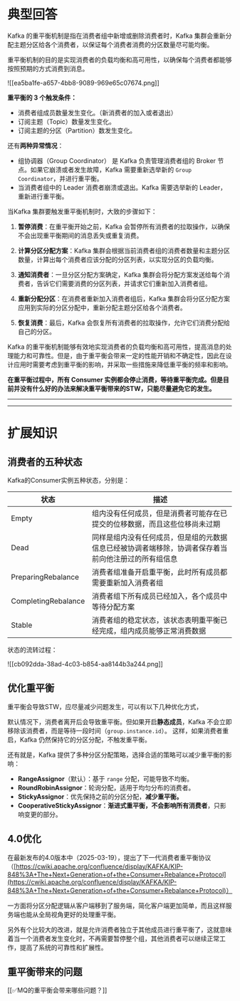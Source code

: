 # 典型回答


Kafka 的重平衡机制是指在消费者组中新增或删除消费者时，Kafka 集群会重新分配主题分区给各个消费者，以保证每个消费者消费的分区数量尽可能均衡。



重平衡机制的目的是实现消费者的负载均衡和高可用性，以确保每个消费者都能够按照预期的方式消费到消息。

![[ea5ba1fe-a657-4bb8-9089-969e65c07674.png]]



**重平衡的 3 个触发条件：**



+ 消费者组成员数量发生变化。（新消费者的加入或者退出）
+ 订阅主题（Topic）数量发生变化。
+ 订阅主题的分区（Partition）数发生变化。



还有**两种异常情况**：



+ 组协调器（Group Coordinator） 是 Kafka 负责管理消费者组的 Broker 节点。如果它崩溃或者发生故障，Kafka 需要重新选举新的 `Group Coordinator`，并进行重平衡。
+ 当消费者组中的 Leader 消费者崩溃或退出。Kafka 需要选举新的 Leader，重新进行重平衡。



当Kafka 集群要触发重平衡机制时，大致的步骤如下：



1. **暂停消费**：在重平衡开始之前，Kafka 会暂停所有消费者的拉取操作，以确保不会出现重平衡期间的消息丢失或重复消费。



2. **计算分区分配方案**：Kafka 集群会根据当前消费者组的消费者数量和主题分区数量，计算出每个消费者应该分配的分区列表，以实现分区的负载均衡。



3. **通知消费者**：一旦分区分配方案确定，Kafka 集群会将分配方案发送给每个消费者，告诉它们需要消费的分区列表，并请求它们重新加入消费者组。



4. **重新分配分区**：在消费者重新加入消费者组后，Kafka 集群会将分区分配方案应用到实际的分区分配中，重新分配主题分区给各个消费者。



5. **恢复消费**：最后，Kafka 会恢复所有消费者的拉取操作，允许它们消费分配给自己的分区。



Kafka 的重平衡机制能够有效地实现消费者的负载均衡和高可用性，提高消息的处理能力和可靠性。但是，由于重平衡会带来一定的性能开销和不确定性，因此在设计应用时需要考虑到重平衡的影响，并采取一些措施来降低重平衡的频率和影响。



**在重平衡过程中，所有 Consumer 实例都会停止消费，等待重平衡完成。但是目前并没有什么好的办法来解决重平衡带来的STW，只能尽量避免它的发生。**

****

****

# 扩展知识


## 消费者的五种状态


Kafka的Consumer实例五种状态，分别是：





| 状态 | 描述 |
| --- | --- |
| Empty | 组内没有任何成员，但是消费者可能存在已提交的位移数据，而且这些位移尚未过期 |
| Dead | 同样是组内没有任何成员，但是组的元数据信息已经被协调者端移除，协调者保存着当前向他注册过的所有组信息 |
| PreparingRebalance | 消费者组准备开启重平衡，此时所有成员都需要重新加入消费者组 |
| CompletingRebalance | 消费者组下所有成员已经加入，各个成员中等待分配方案 |
| Stable | 消费者组的稳定状态，该状态表明重平衡已经完成，组内成员能够正常消费数据 |


状态的流转过程：





![[cb092dda-38ad-4c03-b854-aa8144b3a244.png]]





## 优化重平衡


重平衡会导致STW，应尽量减少问题发生，可以有以下几种优化方式，



默认情况下，消费者离开后会导致重平衡。但如果开启**静态成员**，Kafka 不会立即移除该消费者，而是等待一段时间（`group.instance.id`）。   这样，如果消费者重启，Kafka 仍然保持它的分区分配，不触发重平衡。 



还有就是，Kafka 提供了多种分区分配策略，选择合适的策略可以减少重平衡的影响：

+ **RangeAssignor**（默认）：基于 `range` 分配，可能导致不均衡。
+ **RoundRobinAssignor**：轮询分配，适用于均匀分布的消费者。
+ **StickyAssignor**：优先保持之前的分区分配，**减少重平衡。**
+ **CooperativeStickyAssignor**：**渐进式重平衡，不会影响所有消费者**，只影响变更的部分。





## 4.0优化


在最新发布的4.0版本中（2025-03-19），提出了下一代消费者重平衡协议（[https://cwiki.apache.org/confluence/display/KAFKA/KIP-848%3A+The+Next+Generation+of+the+Consumer+Rebalance+Protocol](https://cwiki.apache.org/confluence/display/KAFKA/KIP-848%3A+The+Next+Generation+of+the+Consumer+Rebalance+Protocol)）



一方面将分区分配逻辑从客户端移到了服务端，简化客户端更加简单，而且这样服务端也能从全局视角更好的处理重平衡。



另外有个比较大的改进，就是允许消费者独立于其他成员进行重平衡了，这就意味着当一个消费者发生变化时，不再需要暂停整个组，其他消费者可以继续正常工作，提高了系统的可靠性和扩展性。  





## 重平衡带来的问题


[[✅MQ的重平衡会带来哪些问题？]]

